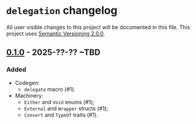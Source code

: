 `delegation` changelog
======================

All user visible changes to this project will be documented in this file. This project uses [Semantic Versioning 2.0.0].




## [0.1.0] - 2025-??-?? ~TBD
[0.1.0]: /../../tree/v0.1.0

### Added

- Codegen:
    - `delegate` macro (#1).
- Machinery:
    - `Either` and `Void` enums (#1);
    - `External` and `Wrapper` structs (#1);
    - `Convert` and `TypeOf` traits (#1).




[Semantic Versioning 2.0.0]: https://semver.org
